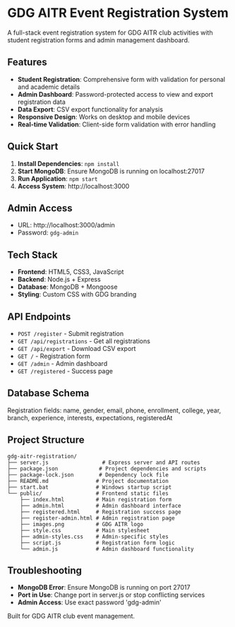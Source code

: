 # GDG AITR Event Registration System

A full-stack event registration system for GDG AITR club activities with student registration forms and admin management dashboard.

## Features

- **Student Registration**: Comprehensive form with validation for personal and academic details
- **Admin Dashboard**: Password-protected access to view and export registration data
- **Data Export**: CSV export functionality for analysis
- **Responsive Design**: Works on desktop and mobile devices
- **Real-time Validation**: Client-side form validation with error handling

## Quick Start

1. **Install Dependencies**: `npm install`
2. **Start MongoDB**: Ensure MongoDB is running on localhost:27017
3. **Run Application**: `npm start`
4. **Access System**: http://localhost:3000

## Admin Access
- URL: http://localhost:3000/admin
- Password: `gdg-admin`

## Tech Stack

- **Frontend**: HTML5, CSS3, JavaScript
- **Backend**: Node.js + Express
- **Database**: MongoDB + Mongoose
- **Styling**: Custom CSS with GDG branding

## API Endpoints

- `POST /register` - Submit registration
- `GET /api/registrations` - Get all registrations
- `GET /api/export` - Download CSV export
- `GET /` - Registration form
- `GET /admin` - Admin dashboard
- `GET /registered` - Success page

## Database Schema

Registration fields: name, gender, email, phone, enrollment, college, year, branch, experience, interests, expectations, registeredAt

## Project Structure

```
gdg-aitr-registration/
├── server.js                 # Express server and API routes
├── package.json             # Project dependencies and scripts
├── package-lock.json        # Dependency lock file
├── README.md               # Project documentation
├── start.bat               # Windows startup script
└── public/                 # Frontend static files
    ├── index.html          # Main registration form
    ├── admin.html          # Admin dashboard interface
    ├── registered.html     # Registration success page
    ├── register-admin.html # Admin registration page
    ├── images.png          # GDG AITR logo
    ├── style.css           # Main stylesheet
    ├── admin-styles.css    # Admin-specific styles
    ├── script.js           # Registration form logic
    └── admin.js            # Admin dashboard functionality
```

## Troubleshooting

- **MongoDB Error**: Ensure MongoDB is running on port 27017
- **Port in Use**: Change port in server.js or stop conflicting services
- **Admin Access**: Use exact password 'gdg-admin'

Built for GDG AITR club event management.